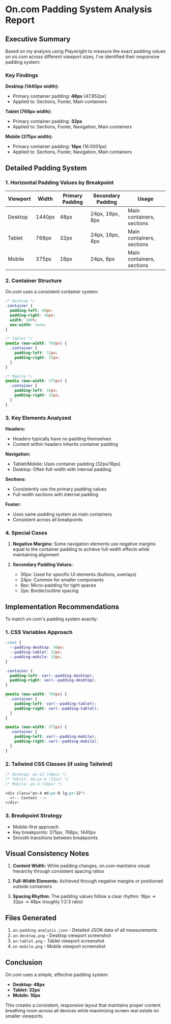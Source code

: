 # On.com Padding System Analysis Report

## Executive Summary

Based on my analysis using Playwright to measure the exact padding values on on.com across different viewport sizes, I've identified their responsive padding system:

### Key Findings

**Desktop (1440px width):**
- Primary container padding: **48px** (47.952px)
- Applied to: Sections, Footer, Main containers

**Tablet (768px width):**
- Primary container padding: **32px**
- Applied to: Sections, Footer, Navigation, Main containers

**Mobile (375px width):**
- Primary container padding: **16px** (16.0001px)
- Applied to: Sections, Footer, Navigation, Main containers

## Detailed Padding System

### 1. Horizontal Padding Values by Breakpoint

| Viewport | Width | Primary Padding | Secondary Padding | Usage |
|----------|-------|----------------|-------------------|--------|
| Desktop | 1440px | 48px | 24px, 16px, 8px | Main containers, sections |
| Tablet | 768px | 32px | 24px, 16px, 8px | Main containers, sections |
| Mobile | 375px | 16px | 24px, 8px | Main containers, sections |

### 2. Container Structure

On.com uses a consistent container system:

```css
/* Desktop */
.container {
  padding-left: 48px;
  padding-right: 48px;
  width: 100%;
  max-width: none;
}

/* Tablet */
@media (max-width: 768px) {
  .container {
    padding-left: 32px;
    padding-right: 32px;
  }
}

/* Mobile */
@media (max-width: 375px) {
  .container {
    padding-left: 16px;
    padding-right: 16px;
  }
}
```

### 3. Key Elements Analyzed

**Headers:**
- Headers typically have no padding themselves
- Content within headers inherits container padding

**Navigation:**
- Tablet/Mobile: Uses container padding (32px/16px)
- Desktop: Often full-width with internal padding

**Sections:**
- Consistently use the primary padding values
- Full-width sections with internal padding

**Footer:**
- Uses same padding system as main containers
- Consistent across all breakpoints

### 4. Special Cases

1. **Negative Margins:** Some navigation elements use negative margins equal to the container padding to achieve full-width effects while maintaining alignment

2. **Secondary Padding Values:**
   - 30px: Used for specific UI elements (buttons, overlays)
   - 24px: Common for smaller components
   - 8px: Micro-padding for tight spaces
   - 2px: Border/outline spacing

## Implementation Recommendations

To match on.com's padding system exactly:

### 1. CSS Variables Approach
```css
:root {
  --padding-desktop: 48px;
  --padding-tablet: 32px;
  --padding-mobile: 16px;
}

.container {
  padding-left: var(--padding-desktop);
  padding-right: var(--padding-desktop);
}

@media (max-width: 768px) {
  .container {
    padding-left: var(--padding-tablet);
    padding-right: var(--padding-tablet);
  }
}

@media (max-width: 375px) {
  .container {
    padding-left: var(--padding-mobile);
    padding-right: var(--padding-mobile);
  }
}
```

### 2. Tailwind CSS Classes (if using Tailwind)
```css
/* Desktop: px-12 (48px) */
/* Tablet: md:px-8 (32px) */
/* Mobile: px-4 (16px) */

<div class="px-4 md:px-8 lg:px-12">
  <!-- Content -->
</div>
```

### 3. Breakpoint Strategy
- Mobile-first approach
- Key breakpoints: 375px, 768px, 1440px
- Smooth transitions between breakpoints

## Visual Consistency Notes

1. **Content Width:** While padding changes, on.com maintains visual hierarchy through consistent spacing ratios

2. **Full-Width Elements:** Achieved through negative margins or positioned outside containers

3. **Spacing Rhythm:** The padding values follow a clear rhythm: 16px → 32px → 48px (roughly 1:2:3 ratio)

## Files Generated

1. `on-padding-analysis.json` - Detailed JSON data of all measurements
2. `on-desktop.png` - Desktop viewport screenshot
3. `on-tablet.png` - Tablet viewport screenshot  
4. `on-mobile.png` - Mobile viewport screenshot

## Conclusion

On.com uses a simple, effective padding system:
- **Desktop: 48px**
- **Tablet: 32px**
- **Mobile: 16px**

This creates a consistent, responsive layout that maintains proper content breathing room across all devices while maximizing screen real estate on smaller viewports.